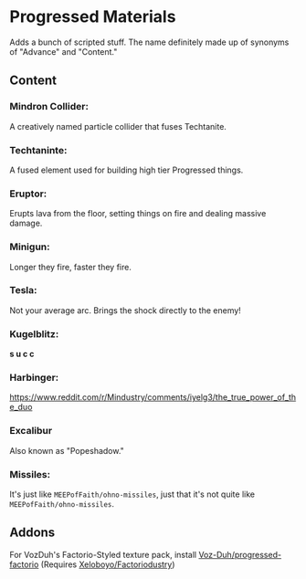# Progressed Materials
Adds a bunch of scripted stuff. The name definitely made up of synonyms of "Advance" and "Content."

## Content
### Mindron Collider:
A creatively named particle collider that fuses Techtanite.
### Techtaninte:
A fused element used for building high tier Progressed things.
### Eruptor:
Erupts lava from the floor, setting things on fire and dealing massive damage.
### Minigun:
Longer they fire, faster they fire.
### Tesla:
Not your average arc. Brings the shock directly to the enemy!
### Kugelblitz:
**s u c c**
### Harbinger:
https://www.reddit.com/r/Mindustry/comments/iyelg3/the_true_power_of_the_duo
### Excalibur
Also known as "Popeshadow."
### Missiles:
It's just like `MEEPofFaith/ohno-missiles`, just that it's not quite like `MEEPofFaith/ohno-missiles`.

## Addons
For VozDuh's Factorio-Styled texture pack, install [Voz-Duh/progressed-factorio](https://github.com/Voz-Duh/progressed-factorio) (Requires [Xeloboyo/Factoriodustry](https://github.com/Xeloboyo/Factoriodustry))